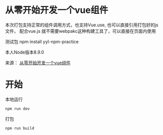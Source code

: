 # 从零开始开发一个vue组件

本次打包支持正常的组件调用方式，也支持Vue.use, 也可以直接引用打包好的js文件， 配合vue.js 就不需要webpakc这种构建工具了，可以直接在页面内使用

测试包
npm install yyl-npm-practice

本人Node版本8.9.0

来源： [从零开始开发一个vue组件](https://www.cnblogs.com/yalong/p/10388384.html)


# 开始

本地运行
```js
npm run dev
```

打包
```js
npm run build
```

